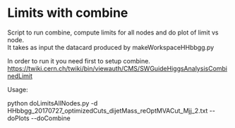 # Limits with combine

Script to run combine, compute limits for all nodes and do plot of limit vs node. <br />
It takes as input the datacard produced by makeWorkspaceHHbbgg.py <br />

In order to run it you need first to setup combine. https://twiki.cern.ch/twiki/bin/viewauth/CMS/SWGuideHiggsAnalysisCombinedLimit <br />

Usage: <br />

python doLimitsAllNodes.py -d HHbbgg_20170727_optimizedCuts_dijetMass_reOptMVACut_Mjj_2.txt --doPlots --doCombine 